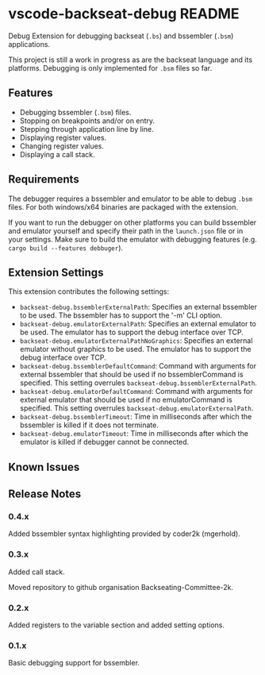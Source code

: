 # vscode-backseat-debug README

Debug Extension for debugging backseat (`.bs`) and bssembler (`.bsm`) applications.

This project is still a work in progress as are the backseat language and its platforms. Debugging is only implemented for `.bsm` files so far.

## Features

* Debugging bssembler (`.bsm`) files.
* Stopping on breakpoints and/or on entry.
* Stepping through application line by line.
* Displaying register values.
* Changing register values.
* Displaying a call stack.

## Requirements

The debugger requires a bssembler and emulator to be able to debug `.bsm` files. For both windows/x64 binaries are packaged with the extension.

If you want to run the debugger on other platforms you can build bssembler and emulator yourself and specify their path in the `launch.json` file or in your settings. Make sure to build the emulator with debugging features (e.g. `cargo build --features debbuger`).

## Extension Settings

This extension contributes the following settings:

* `backseat-debug.bssemblerExternalPath`: Specifies an external bssembler to be used. The bssembler has to support the '-m' CLI option.
* `backseat-debug.emulatorExternalPath`: Specifies an external emulator to be used. The emulator has to support the debug interface over TCP.
* `backseat-debug.emulatorExternalPathNoGraphics`: Specifies an external emulator without graphics to be used. The emulator has to support the debug interface over TCP.
* `backseat-debug.bssemblerDefaultCommand`: Command with arguments for external bssembler that should be used if no bssemblerCommand is specified. This setting overrules `backseat-debug.bssemblerExternalPath`.
* `backseat-debug.emulatorDefaultCommand`: Command with arguments for external emulator that should be used if no emulatorCommand is specified. This setting overrules `backseat-debug.emulatorExternalPath`.
* `backseat-debug.bssemblerTimeout`: Time in milliseconds after which the bssembler is killed if it does not terminate.
* `backseat-debug.emulatorTimeout`: Time in milliseconds after which the emulator is killed if debugger cannot be connected.

## Known Issues

## Release Notes

### 0.4.x

Added bssembler syntax highlighting provided by coder2k (mgerhold).

### 0.3.x

Added call stack.

Moved repository to github organisation Backseating-Committee-2k.

### 0.2.x

Added registers to the variable section and added setting options.

### 0.1.x

Basic debugging support for bssembler.
